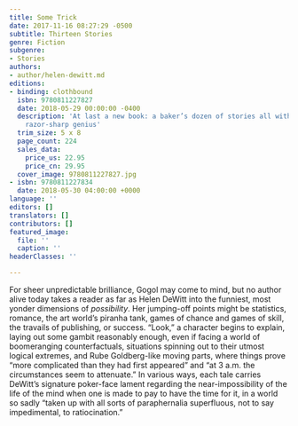 ```yaml
---
title: Some Trick
date: 2017-11-16 08:27:29 -0500
subtitle: Thirteen Stories
genre: Fiction
subgenre:
- Stories
authors:
- author/helen-dewitt.md
editions:
- binding: clothbound
  isbn: 9780811227827
  date: 2018-05-29 00:00:00 -0400
  description: 'At last a new book: a baker’s dozen of stories all with Helen DeWitt’s
    razor-sharp genius'
  trim_size: 5 x 8
  page_count: 224
  sales_data:
    price_us: 22.95
    price_cn: 29.95
  cover_image: 9780811227827.jpg
- isbn: 9780811227834
  date: 2018-05-30 04:00:00 +0000
language: ''
editors: []
translators: []
contributors: []
featured_image:
  file: ''
  caption: ''
headerClasses: ''

---
```

For sheer unpredictable brilliance, Gogol may come to mind, but no author alive today takes a reader as far as Helen DeWitt into the funniest, most yonder dimensions of _possibility_. Her jumping-off points might be statistics, romance, the art world’s piranha tank, games of chance and games of skill, the travails of publishing, or success. “Look,” a character begins to explain, laying out some gambit reasonably enough, even if facing a world of boomeranging counterfactuals, situations spinning out to their utmost logical extremes, and Rube Goldberg-like moving parts, where things prove “more complicated than they had first appeared” and “at 3 a.m. the circumstances seem to attenuate.” In various ways, each tale carries DeWitt’s signature poker-face lament regarding the near-impossibility of the life of the mind when one is made to pay to have the time for it, in a world so sadly “taken up with all sorts of paraphernalia superfluous, not to say impedimental, to ratiocination.”
